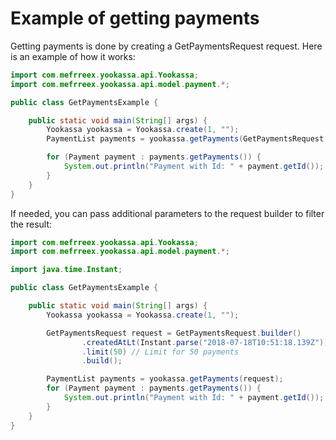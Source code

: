 # Example of getting payments

Getting payments is done by creating a GetPaymentsRequest request. Here is an example of how it works:

```java
import com.mefrreex.yookassa.api.Yookassa;
import com.mefrreex.yookassa.api.model.payment.*;

public class GetPaymentsExample {

    public static void main(String[] args) {
        Yookassa yookassa = Yookassa.create(1, "");
        PaymentList payments = yookassa.getPayments(GetPaymentsRequest.builder().build());

        for (Payment payment : payments.getPayments()) {
            System.out.println("Payment with Id: " + payment.getId());
        }
    }
}
```

If needed, you can pass additional parameters to the request builder to filter the result:
```java
import com.mefrreex.yookassa.api.Yookassa;
import com.mefrreex.yookassa.api.model.payment.*;

import java.time.Instant;

public class GetPaymentsExample {

    public static void main(String[] args) {
        Yookassa yookassa = Yookassa.create(1, "");

        GetPaymentsRequest request = GetPaymentsRequest.builder()
                .createdAtLt(Instant.parse("2018-07-18T10:51:18.139Z")) // Filter payments from the specified date
                .limit(50) // Limit for 50 payments
                .build();

        PaymentList payments = yookassa.getPayments(request);
        for (Payment payment : payments.getPayments()) {
            System.out.println("Payment with Id: " + payment.getId());
        }
    }
}
```
